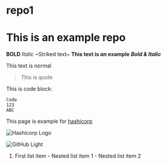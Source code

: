 # repo1
# This is an example repo
**BOLD**
*Italic*
~Striked text~
**This text is _an_ example**
***Bold & Italic***

This text is normal
> This is quote

This is code block:

```
Code
123
ABC
```

This page is example for [hashicorp](https://hashicorp.com)

![Hashicorp Logo](https://www.datocms-assets.com/2885/1620155114-brandhcterraformprimaryattributedcolorwhite.svg)

![GitHub Light](https://github.com/github-light.png#gh-dark-mode-only)

1. First list item
       -  Nested list item 1
        - Nested list item 2

